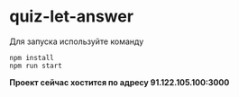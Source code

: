 # quiz-let-answer


Для запуска используйте команду 
```
npm install 
npm run start 
```
**Проект сейчас хостится по адресу 91.122.105.100:3000**
